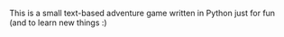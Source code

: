 This is a  small text-based adventure game written in Python just for fun (and to learn new things :)
